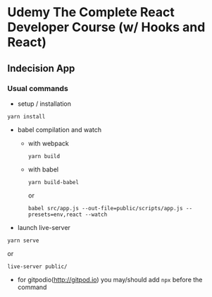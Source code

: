 # Udemy The Complete React Developer Course (w/ Hooks and React)


## Indecision App



### Usual commands

- setup / installation
```
yarn install
```


- babel compilation and watch

  - with webpack
	```
	yarn build
	```

  - with babel
	```
	yarn build-babel
	```
	or
	```
	babel src/app.js --out-file=public/scripts/app.js --presets=env,react --watch
	```

- launch live-server
```
yarn serve
```
or
```
live-server public/
```

- for gitpodio(http://gitpod.io) you may/should add `npx` before the command